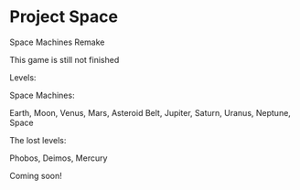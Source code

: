 # Project Space
Space Machines Remake

This game is still not finished

Levels:

Space Machines:

Earth,
Moon,
Venus,
Mars,
Asteroid Belt,
Jupiter,
Saturn,
Uranus,
Neptune,
Space

The lost levels:

Phobos,
Deimos,
Mercury

Coming soon!
